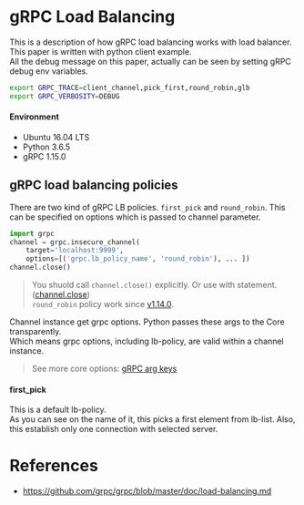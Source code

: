 # gRPC Load Balancing

This is a description of how gRPC load balancing works with load balancer.<br>
This paper is written with python client example.<br>
All the debug message on this paper, actually can be seen by setting gRPC debug env variables.
   
```bash
export GRPC_TRACE=client_channel,pick_first,round_robin,glb
export GRPC_VERBOSITY=DEBUG
```

#### Environment
- Ubuntu 16.04 LTS
- Python 3.6.5
- gRPC 1.15.0


## gRPC load balancing policies

There are two kind of gRPC LB policies. `first_pick` and `round_robin`.
This can be specified on options which is passed to channel parameter.

```python
import grpc
channel = grpc.insecure_channel(
    target='localhost:9999', 
    options=[('grpc.lb_policy_name', 'round_robin'), ... ])
channel.close()
```
> You shuold call `channel.close()` explicitly. Or use with statement. ([channel.close](https://github.com/grpc/grpc/pull/15725))<br>
> `round_robin` policy work since [v1.14.0](https://github.com/grpc/grpc/releases/tag/v1.14.0).

Channel instance get grpc options. Python passes these args to the Core transparently.<br>
Which means grpc options, including lb-policy, are valid within a channel instance.
> See more core options: [gRPC arg keys](https://grpc.io/grpc/core/group__grpc__arg__keys.html)

#### first_pick

This is a default lb-policy. <br>
As you can see on the name of it, this picks a first element from lb-list. Also, this establish only one connection with selected server.






# References
- https://github.com/grpc/grpc/blob/master/doc/load-balancing.md





